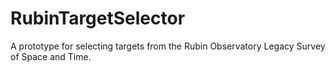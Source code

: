 # RubinTargetSelector

A prototype for selecting targets from the Rubin Observatory Legacy Survey of Space and Time.
